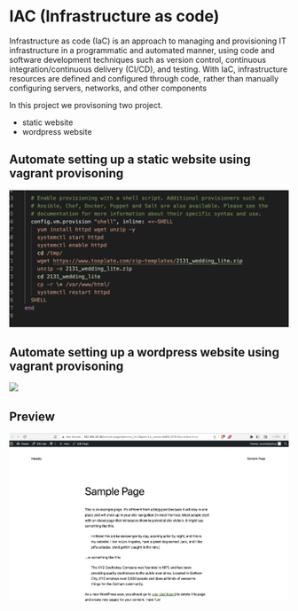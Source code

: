 # IAC (Infrastructure as code)

Infrastructure as code (IaC) is an approach to managing and provisioning IT infrastructure in a programmatic and automated manner, using code and software development techniques such as version control, continuous integration/continuous delivery (CI/CD), and testing. With IaC, infrastructure resources are defined and configured through code, rather than manually configuring servers, networks, and other components

In this project we provisoning two project.

- static website
- wordpress website

## Automate setting up a static website using vagrant provisoning

![](./Screenshot1.png)

## Automate setting up a wordpress website using vagrant provisoning

![](./Screenshot4.png)

## Preview

![](./Screenshot2.png)
